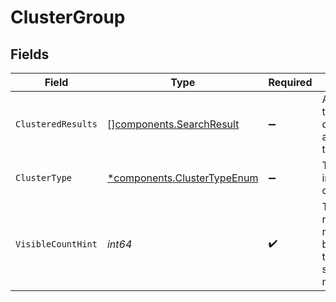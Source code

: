 # ClusterGroup


## Fields

| Field                                                                                    | Type                                                                                     | Required                                                                                 | Description                                                                              |
| ---------------------------------------------------------------------------------------- | ---------------------------------------------------------------------------------------- | ---------------------------------------------------------------------------------------- | ---------------------------------------------------------------------------------------- |
| `ClusteredResults`                                                                       | [][components.SearchResult](../../models/components/searchresult.md)                     | :heavy_minus_sign:                                                                       | A list of results that should be displayed as associated with this result.               |
| `ClusterType`                                                                            | [*components.ClusterTypeEnum](../../models/components/clustertypeenum.md)                | :heavy_minus_sign:                                                                       | The reason for inclusion of clusteredResults.                                            |
| `VisibleCountHint`                                                                       | *int64*                                                                                  | :heavy_check_mark:                                                                       | The default number of results to display before truncating and showing a "see more" link |